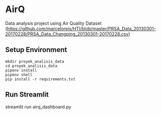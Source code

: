# AirQ
Data analysis project using Air Quality Dataset (https://github.com/marceloreis/HTI/blob/master/PRSA_Data_20130301-20170228/PRSA_Data_Changping_20130301-20170228.csv)

## Setup Environment
```
mkdir proyek_analisis_data
cd proyek_analisis_data
pipenv install
pipenv shell
pip install -r requirements.txt
```

## Run Streamlit
streamlit run airq_dashboard.py
